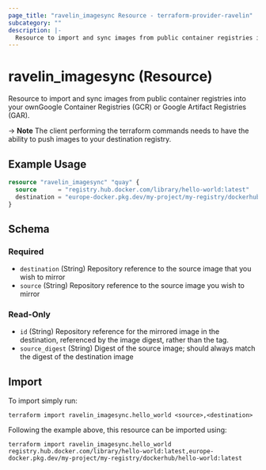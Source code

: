 ```yaml
---
page_title: "ravelin_imagesync Resource - terraform-provider-ravelin"
subcategory: ""
description: |-
  Resource to import and sync images from public container registries into your ownGoogle Container Registries (GCR) or Google Artifact Registries (GAR).
---
```


# ravelin_imagesync (Resource)

Resource to import and sync images from public container registries into your ownGoogle Container Registries (GCR) or Google Artifact Registries (GAR).

-> **Note** The client performing the terraform commands needs to have the
ability to push images to your destination registry.

## Example Usage

```terraform
resource "ravelin_imagesync" "quay" {
  source      = "registry.hub.docker.com/library/hello-world:latest"
  destination = "europe-docker.pkg.dev/my-project/my-registry/dockerhub/hello-world:latest"
}
```

<!-- schema generated by tfplugindocs -->
## Schema

### Required

- `destination` (String) Repository reference to the source image that you wish to mirror
- `source` (String) Repository reference to the source image you wish to mirror

### Read-Only

- `id` (String) Repository reference for the mirrored image in the destination, referenced by the image digest, rather than the tag.
- `source_digest` (String) Digest of the source image; should always match the digest of the destination image

## Import

To import simply run:

```shell
terraform import ravelin_imagesync.hello_world <source>,<destination>
```

Following the example above, this resource can be imported using:

```shell
terraform import ravelin_imagesync.hello_world registry.hub.docker.com/library/hello-world:latest,europe-docker.pkg.dev/my-project/my-registry/dockerhub/hello-world:latest
```
